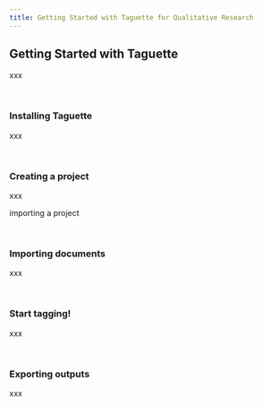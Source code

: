 ```yaml
---
title: Getting Started with Taguette for Qualitative Research
---
```


## Getting Started with Taguette

xxx

<br>

### Installing Taguette
xxx

<br> 

### Creating a project

xxx

importing a project

<br> 

### Importing documents

xxx

<br> 

### Start tagging!

xxx

<br> 

### Exporting outputs

xxx

<br> 
